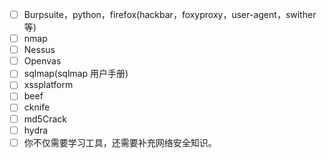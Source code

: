 - [ ] Burpsuite，python，firefox(hackbar，foxyproxy，user-agent，swither 等)
- [ ] nmap
- [ ] Nessus
- [ ] Openvas
- [ ] sqlmap(sqlmap 用户手册)
- [ ] xssplatform
- [ ] beef
- [ ] cknife
- [ ] md5Crack
- [ ] hydra
- [ ] 你不仅需要学习工具，还需要补充网络安全知识。
